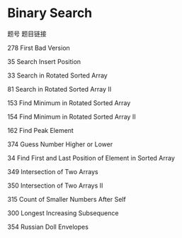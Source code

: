 # Binary Search

题号	题目链接

278	First Bad Version

35	Search Insert Position

33	Search in Rotated Sorted Array

81	Search in Rotated Sorted Array II

153	Find Minimum in Rotated Sorted Array

154	Find Minimum in Rotated Sorted Array II

162	Find Peak Element

374	Guess Number Higher or Lower

34	Find First and Last Position of Element in Sorted Array

349	Intersection of Two Arrays

350	Intersection of Two Arrays II

315	Count of Smaller Numbers After Self

300	Longest Increasing Subsequence

354	Russian Doll Envelopes
